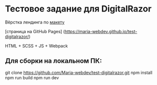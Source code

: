 # Тестовое задание для DigitalRazor

Вёрстка лендинга по [макету](https://www.figma.com/file/l24KJfdTQZfA8E0K1kQw7h/testWork?node-id=672%3A1720)

[страница на GitHub Pages] (https://maria-webdev.github.io/test-digitalrazor/)

HTML + SCSS + JS + Webpack

## Для сборки на локальном ПК:

git clone https://github.com/Maria-webdev/test-digitalrazor.git
npm install
npm run build
npm run dev
